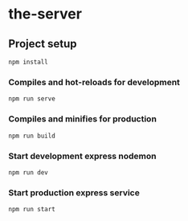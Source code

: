 # the-server

## Project setup
```
npm install
```

### Compiles and hot-reloads for development
```
npm run serve
```

### Compiles and minifies for production
```
npm run build
```

### Start development express nodemon
```
npm run dev
```

### Start production express service
```
npm run start
```

